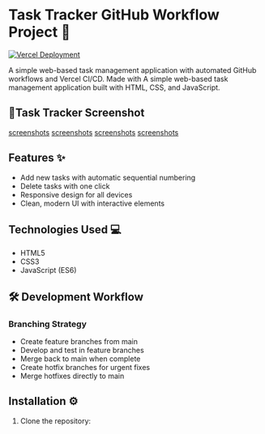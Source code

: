# Task Tracker GitHub Workflow Project 🚀

[![Vercel Deployment](https://img.shields.io/badge/Deployed_on-Vercel-black?logo=vercel)](https://your-vercel-app.vercel.app)

A simple web-based task management application with automated GitHub workflows and Vercel CI/CD. Made with A simple web-based task management application built with HTML, CSS, and JavaScript.

## 📸Task Tracker Screenshot
[screenshots](/assets/screenshots/Screenshot%202025-05-16%20at%207.11.37 AM.png)
[screenshots](/assets/screenshots/Screenshot%202025-05-16%20at%208.52.04 AM.png)
[screenshots](/assets/screenshots/Screenshot%202025-05-16%20at%209.39.44 AM.png)
[screenshots](/assets/screenshots/Screenshot%202025-05-16%20at%209.39.35 AM.png)

## Features ✨
- Add new tasks with automatic sequential numbering
- Delete tasks with one click
- Responsive design for all devices
- Clean, modern UI with interactive elements

## Technologies Used 💻
- HTML5
- CSS3
- JavaScript (ES6)

## 🛠 Development Workflow

### Branching Strategy
- Create feature branches from main
- Develop and test in feature branches
- Merge back to main when complete
- Create hotfix branches for urgent fixes
- Merge hotfixes directly to main

## Installation ⚙️

1. Clone the repository:
    ```bash
    

